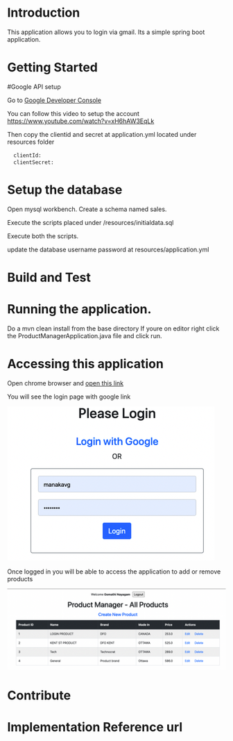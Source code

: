 # Introduction
This application allows you to login via gmail. Its a simple spring boot application. 

# Getting Started

#Google API setup

Go to [Google Developer Console](https://console.developers.google.com/apis/)
<br/>

You can follow this video to setup the account<br/>
https://www.youtube.com/watch?v=xH6hAW3EqLk
<br/>

Then copy the clientid and secret at application.yml located under resources folder

      clientId: 
      clientSecret: 


# Setup the database

Open mysql workbench. Create a schema named sales.

Execute the scripts placed under /resources/initialdata.sql

Execute both the scripts.

update the database username password at resources/application.yml 

# Build and Test
# Running the application.

Do a mvn clean install from the base directory
If youre on editor right click the ProductManagerApplication.java file and click run.

# Accessing this application
Open chrome browser and [open this link](http://localhost:8080/)

You will see the login page with google link <br/>

![Login Screen](src/main/resources/images/LoginScreen.png)

Once logged in you will be able to access the application to add or remove products <br/>

![](src/main/resources/images/ProductList.png)


# Contribute
# Implementation Reference url